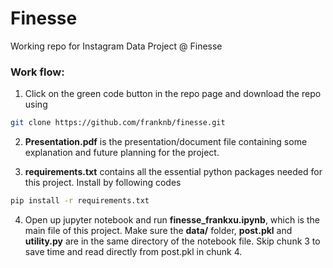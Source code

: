 # Finesse

Working repo for Instagram Data Project @ Finesse

### Work flow:

1. Click on the green code button in the repo page and download the repo using

```bash
git clone https://github.com/franknb/finesse.git
```

2. **Presentation.pdf** is the presentation/document file containing some explanation and future planning for the project.

3. **requirements.txt** contains all the essential python packages needed for this project. Install by following codes

```bash
pip install -r requirements.txt
```

4. Open up jupyter notebook and run **finesse_frankxu.ipynb**, which is the main file of this project. Make sure the **data/** folder, **post.pkl** and **utility.py** are in the same directory of the notebook file. Skip chunk 3 to save time and read directly from post.pkl in chunk 4.
